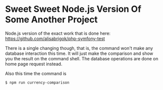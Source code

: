# Sweet Sweet Node.js Version Of Some Another Project

Node.js version of the exact work that is done here: https://github.com/alisabrigok/php-symfony-test

There is a single changing though, that is, the command won't make any database interaction this time. It will just make the comparison and show you the result on the command shell. The database operations are done on home page request instead.

Also this time the command is

```
$ npm run currency-comparison
```
